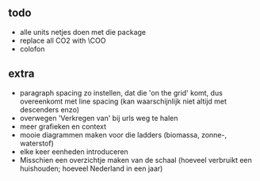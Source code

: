 ## todo

- alle units netjes doen met die package
- replace all CO2 with \COO
- colofon

## extra

- paragraph spacing zo instellen, dat die 'on the grid' komt, dus overeenkomt met line spacing (kan waarschijnlijk niet altijd met descenders enzo)
- overwegen 'Verkregen van' bij urls weg te halen
- meer grafieken en context
- mooie diagrammen maken voor die ladders (biomassa, zonne-, waterstof)
- elke keer eenheden introduceren
- Misschien een overzichtje maken van de schaal (hoeveel verbruikt een huishouden; hoeveel Nederland in een jaar)
